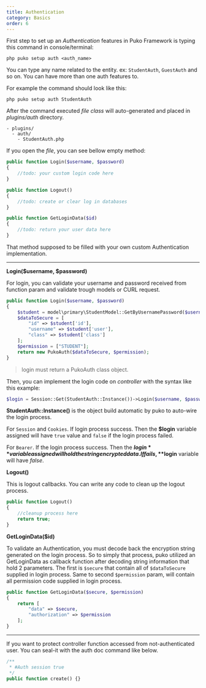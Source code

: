 ```yaml
---
title: Authentication
category: Basics
order: 6
---
```


First step to set up an *Authentication* features in Puko Framework is typing this command in console/terminal: 

```text
php puko setup auth <auth_name>
```

You can type any name related to the entity. ex: `StudentAuth`, `GuestAuth` and so on. 
You can have more than one auth features to.

For example the command should look like this:

```text
php puko setup auth StudentAuth
```

After the command executed *file class* will auto-generated and placed in _plugins/auth_ directory.

```text
- plugins/
  - auth/
    - StudentAuth.php
```

If you open the *file*, you can see bellow empty method:

```php
public function Login($username, $password)
{
    //todo: your custom login code here
}

public function Logout()
{
    //todo: create or clear log in databases
}

public function GetLoginData($id)
{
    //todo: return your user data here
}
```

That method supposed to be filled with your own custom Authentication implementation.

---

**Login($username, $password)**

For login, you can validate your username and password received from function param 
and validate trough models or CURL request.

```php
public function Login($username, $password)
{
    $student = model\primary\StudentModel::GetByUsernamePassword($username, $password);
    $dataToSecure = [
        "id" => $student['id'],
        "username" => $student['user'],
        "class" => $student['class']
    ];
    $permission = ["STUDENT"];
    return new PukoAuth($dataToSecure, $permission);
}
```

> login must return a PukoAuth class object.

Then, you can implement the login code on *controller* with the syntax like this example:

```php
$login = Session::Get(StudentAuth::Instance())->Login($username, $password);
```

**StudentAuth::Instance()** is the object build automatic by puko to auto-wire the login process.

For `Session` and `Cookies`. If login process success. 
Then the **$login** variable assigned will have `true` value and `false` if the login process failed.

For `Bearer`. If the login process success.
Then the **$login** variable assigned will hold the string encrypted data.
If fails, **$login** variable will have *false*.

**Logout()**

This is logout callbacks. You can write any code to clean up the logout process. 

```php
public function Logout()
{
    //cleanup process here
    return true;
}
```

**GetLoginData($id)**

To validate an Authentication, you must decode back the encryption string generated on the login process.
So to simply that process, puko utilized an GetLoginData as callback function 
after decoding string information that hold 2 parameters. 
The first is `$secure` that contain all of `$dataToSecure` supplied in login process. 
Same to second `$permission` param, will contain all permission code supplied in login process.
 
```php
public function GetLoginData($secure, $permission)
{
    return [
        "data" => $secure,
        "authorization" => $permission
    ];
}
```

---

If you want to protect controller function accessed from not-authenticated user. 
You can seal-it with the auth doc command like below.

```php
/**
 * #Auth session true
 */
public function create() {}
```